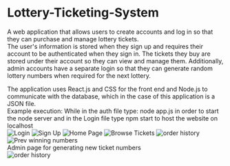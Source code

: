 # Lottery-Ticketing-System
A web application that allows users to create accounts and log in so that they can purchase and manage lottery tickets.<br>
The user's information is stored when they sign up and requires their account to be authenticated when they sign in. The tickets they buy are stored under their account so they can view and manage them. Additionally, admin accounts have a separate login so that they can generate random lottery numbers when required for the next lottery.<br>

The application uses React.js and CSS for the front end and Node.js to communicate with the database, which in the case of this application is a JSON file. <br>
Example execution: While in the auth file type: node app.js in order to start the node server and in the Login file type npm start to host the website on localhost<br>
![Login](https://github.com/jms231/Lottery-Ticketing-System/assets/144720587/be63dd9f-4424-4d75-8e65-96d8e9cec816)
![Sign Up](https://github.com/jms231/Lottery-Ticketing-System/assets/144720587/c66b9c06-f436-4598-8a4e-1f75206aff61)
![Home Page](https://github.com/jms231/Lottery-Ticketing-System/assets/144720587/98aa0406-0977-482d-ae93-223549731f0b)
![Browse Tickets](https://github.com/jms231/Lottery-Ticketing-System/assets/144720587/d84df1dd-b59c-48e8-abbc-5f04233ec499)
![order history](https://github.com/jms231/Lottery-Ticketing-System/assets/144720587/4c618d5f-2c25-4802-82a0-68467f214a54)
![Prev winning numbers](https://github.com/jms231/Lottery-Ticketing-System/assets/144720587/5e26a90b-0ddc-42c3-a502-2e5dd218c3e5)
<br>Admin page for generating new ticket numbers<br>
![order history](https://github.com/jms231/Lottery-Ticketing-System/assets/144720587/70358a35-8346-4448-8e10-25f77fc76cd4)
